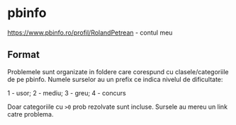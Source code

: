 # pbinfo
https://www.pbinfo.ro/profil/RolandPetrean - contul meu
## Format
Problemele sunt organizate in foldere care corespund cu clasele/categoriile de pe pbinfo. Numele surselor au un prefix ce indica nivelul de dificultate:

1 - usor; 2 - mediu; 3 - greu; 4 - concurs

Doar categoriile cu `>0` prob rezolvate sunt incluse. Sursele au mereu un link catre problema.